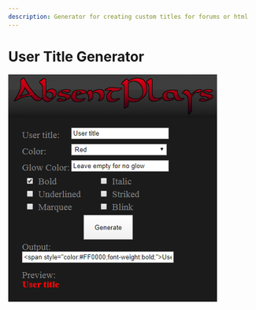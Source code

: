 ```yaml
---
description: Generator for creating custom titles for forums or html
---
```


# User Title Generator

![What the user title Generator looks like.](../.gitbook/assets/demousertitlegen.png)

